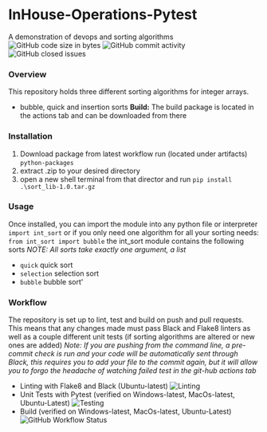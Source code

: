 # InHouse-Operations-Pytest
A demonstration of devops and sorting algorithms
![GitHub code size in bytes](https://img.shields.io/github/languages/code-size/ForrestSwift/inhouse-operations-pytest)
![GitHub commit activity](https://img.shields.io/github/commit-activity/m/ForrestSwift/inhouse-operations-pytest)
![GitHub closed issues](https://img.shields.io/github/issues-closed/ForrestSwift/inhouse-operations-pytest)


### Overview
This repository holds three different sorting algorithms for integer arrays.
- bubble, quick and insertion sorts
**Build:** The build package is located in the actions tab and can be downloaded from there

### Installation
1. Download package from latest workflow run (located under artifacts) `python-packages`
2. extract .zip to your desired directory
3. open a new shell terminal from that director and run `pip install .\sort_lib-1.0.tar.gz`

### Usage
Once installed, you can import the module into any python file or interpreter
`import int_sort`
or if you only need one algorithm for all your sorting needs:
`from int_sort import bubble`
the int_sort module contains the following sorts
*NOTE: All sorts take exactly one argument, a list*
- `quick` quick sort
- `selection` selection sort
- `bubble` bubble sort'

### Workflow
The repository is set up to lint, test and build on push and pull requests. This means that any changes made must pass Black and Flake8 linters as well as a couple different unit tests (if sorting algorithms are altered or new ones are added)
*Note: If you are pushing from the command line, a pre-commit check is run and your code will be automatically sent through Black, this requires you to add your file to the commit again, but it will allow you to forgo the headache of watching failed test in the git-hub actions tab*
- Linting with Flake8 and Black (Ubuntu-latest) ![Linting](https://github.com/ForrestSwift/inhouse-operations-pytest/actions/workflows/main.yml/badge.svg)
- Unit Tests with Pytest (verified on Windows-latest, MacOs-latest, Ubuntu-Latest) ![Testing](https://github.com/ForrestSwift/inhouse-operations-pytest/actions/workflows/main.yml/badge.svg)
- Build (verified on Windows-latest, MacOs-latest, Ubuntu-Latest) ![GitHub Workflow Status](https://img.shields.io/github/workflow/status/ForrestSwift/inhouse-operations-pytest/Sort%20Lib)


